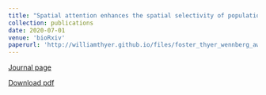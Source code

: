 ```yaml
---
title: "Spatial attention enhances the spatial selectivity of population codes during the first wave of visual processing"
collection: publications
date: 2020-07-01
venue: 'bioRxiv'
paperurl: 'http://williamthyer.github.io/files/foster_thyer_wennberg_awh_2020.pdf'
---
```


[Journal page](https://www.biorxiv.org/content/10.1101/2020.07.30.228981v1.abstract)

[Download pdf](http://williamthyer.github.io/files/foster_thyer_wennberg_awh_2020.pdf)
